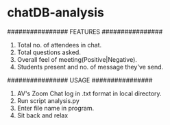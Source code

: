 # chatDB-analysis

################ FEATURES ################

1. Total no. of attendees in chat.
2. Total questions asked.
3. Overall feel of meeting(Positive|Negative).
4. Students present and no. of message they've send.

################ USAGE ################

1. AV's Zoom Chat log in .txt format in local directory.
2. Run script analysis.py
3. Enter file name in program.
4. Sit back and relax
